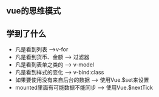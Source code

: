 ## vue的思维模式
## 学到了什么
- 凡是看到列表 -->v-for
- 凡是看到货币、金额 --> 过滤器
- 凡是看到表单之类的 --> v-model 
- 凡是看到样式的变化 --> v-bind:class 
- 如果要使用没有来自后台的数据 --> 使用Vue.$set来设置
- mounted里面有可能数据不能同步 --> 使用Vue.$nextTick
 
